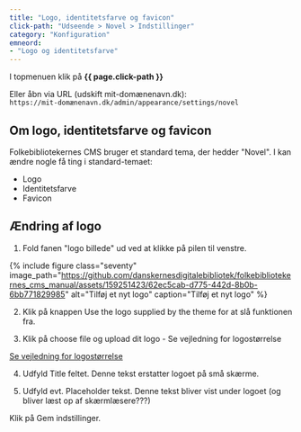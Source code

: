 ```yaml
---
title: "Logo, identitetsfarve og favicon"
click-path: "Udseende > Novel > Indstillinger"
category: "Konfiguration"
emneord: 
- "Logo og identitetsfarve"
---
```

I topmenuen klik på **{{ page.click-path }}**

Eller åbn via URL (udskift mit-domænenavn.dk):\
`https://mit-domænenavn.dk/admin/appearance/settings/novel`

## Om logo, identitetsfarve og favicon
Folkebibliotekernes CMS bruger et standard tema, der hedder "Novel". 
I kan ændre nogle få ting i standard-temaet:
- Logo
- Identitetsfarve
- Favicon

## Ændring af logo

1. Fold fanen "logo billede" ud ved at klikke på pilen til venstre.

{% include figure class="seventy" image_path="https://github.com/danskernesdigitalebibliotek/folkebibliotekernes_cms_manual/assets/159251423/62ec5cab-d775-442d-8b0b-6bb771829985" alt="Tilføj et nyt logo" caption="Tilføj et nyt logo" %}

2. Klik på knappen Use the logo supplied by the theme for at slå funktionen fra.

3. Klik på choose file og upload dit logo  - Se vejledning for logostørrelse

[Se vejledning for logostørrelse]([https://www.makeuseof.com](https://github.com/danskernesdigitalebibliotek/folkebibliotekernes_cms_manual/edit/main/_konfiguration/udseende.md#:~:text=paa%2Dbiblioteket.md-,2logo,-.md))

4. Udfyld Title feltet. Denne tekst erstatter logoet på små skærme.

5. Udfyld evt. Placeholder tekst. Denne tekst bliver vist under logoet (og bliver læst op af skærmlæsere???)

Klik på Gem indstillinger.
